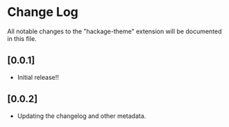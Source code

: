 # Change Log

All notable changes to the "hackage-theme" extension will be documented in this file.

## [0.0.1]

- Initial release!!

## [0.0.2]

- Updating the changelog and other metadata.
